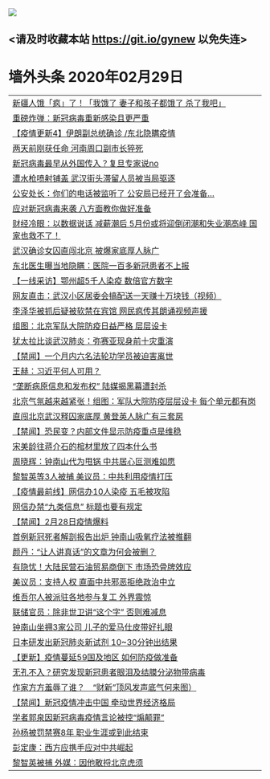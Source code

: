 
<tr>
  <td align=center><img src="https://cdn.jsdelivr.net/gh/gyoupiodf/im1/%E5%BE%AE%E4%BF%A1%E8%AF%B4%E6%98%8E4.jpg" /></td>  
</tr>

## <请及时收藏本站 https://git.io/gynew 以免失连> </a>
# 墙外头条 2020年02月29日</a>

<table>
<tr><td colspan="2" align="left"><a href="https://xball.casa/oo.aspx?name=c1137097&key=eqxowaguscvmxdgc&from=gy">新疆人饿「疯」了！「我饿了 妻子和孩子都饿了 杀了我吧」</a></td></tr>
<tr><td colspan="2" align="left"><a href="https://xball.casa/oo.aspx?name=c1137080&key=eqxowaguscvmxdgc&from=gy">重磅炸弹：新冠病毒重新感染且更严重</a></td></tr>
<tr><td colspan="2" align="left"><a href="https://xball.casa/oo.aspx?name=c1135350&key=eqxowaguscvmxdgc&from=gy">【疫情更新4】伊朗副总统确诊 /东北隐瞒疫情</a></td></tr>
<tr><td colspan="2" align="left"><a href="https://xball.casa/oo.aspx?name=c1137068&key=eqxowaguscvmxdgc&from=gy">两天前刚获任命 河南周口副市长猝死</a></td></tr>
<tr><td colspan="2" align="left"><a href="https://xball.casa/oo.aspx?name=c1137033&key=eqxowaguscvmxdgc&from=gy">新冠病毒最早从外国传入？复旦专家说no</a></td></tr>
<tr><td colspan="2" align="left"><a href="https://xball.casa/oo.aspx?name=c1136998&key=eqxowaguscvmxdgc&from=gy">遭水枪喷射铺盖 武汉街头滞留人员被当局驱逐</a></td></tr>
<tr><td colspan="2" align="left"><a href="https://xball.casa/oo.aspx?name=c1137121&key=eqxowaguscvmxdgc&from=gy">公安处长：你们的电话被监听了 公安局已经开了会准备…</a></td></tr>
<tr><td colspan="2" align="left"><a href="https://xball.casa/oo.aspx?name=c1137102&key=eqxowaguscvmxdgc&from=gy">应对新冠病毒来袭 八方面教你做好准备</a></td></tr>
<tr><td colspan="2" align="left"><a href="https://xball.casa/oo.aspx?name=c1137002&key=eqxowaguscvmxdgc&from=gy">财经冷眼：以数据说话 减薪潮后 5月份或将迎倒闭潮和失业潮高峰 国家也救不了！</a></td></tr>
<tr><td colspan="2" align="left"><a href="https://xball.casa/oo.aspx?name=c1137008&key=eqxowaguscvmxdgc&from=gy">武汉确诊女囚直闯北京 被爆家底厚人脉广</a></td></tr>
<tr><td colspan="2" align="left"><a href="https://xball.casa/oo.aspx?name=c1137088&key=eqxowaguscvmxdgc&from=gy">东北医生曝当地隐瞒：医院一百多新冠患者不上报</a></td></tr>
<tr><td colspan="2" align="left"><a href="https://xball.casa/oo.aspx?name=c1137103&key=eqxowaguscvmxdgc&from=gy">【一线采访】鄂州超5千人染疫 数倍官方数字</a></td></tr>
<tr><td colspan="2" align="left"><a href="https://xball.casa/oo.aspx?name=c1137117&key=eqxowaguscvmxdgc&from=gy">网友直击：武汉小区居委会搞配送一天赚十万块钱（视频）</a></td></tr>
<tr><td colspan="2" align="left"><a href="https://xball.casa/oo.aspx?name=c1137092&key=eqxowaguscvmxdgc&from=gy">李泽华被抓后疑被软禁在宾馆 网民疯传其朗诵视频声援</a></td></tr>
<tr><td colspan="2" align="left"><a href="https://xball.casa/oo.aspx?name=c1137085&key=eqxowaguscvmxdgc&from=gy">组图：北京军队大院防疫日益严格 层层设卡</a></td></tr>
<tr><td colspan="2" align="left"><a href="https://xball.casa/oo.aspx?name=c1137115&key=eqxowaguscvmxdgc&from=gy">犹太拉比谈武汉肺炎：弥赛亚现身前十灾重演</a></td></tr>
<tr><td colspan="2" align="left"><a href="https://xball.casa/oo.aspx?name=c1137087&key=eqxowaguscvmxdgc&from=gy">【禁闻】一个月内六名法轮功学员被迫害离世</a></td></tr>
<tr><td colspan="2" align="left"><a href="https://xball.casa/oo.aspx?name=c1137131&key=eqxowaguscvmxdgc&from=gy">王赫：习近平何人可用？</a></td></tr>
<tr><td colspan="2" align="left"><a href="https://xball.casa/oo.aspx?name=c1137104&key=eqxowaguscvmxdgc&from=gy">“垄断病原信息和发布权” 陆媒揭黑幕遭封杀</a></td></tr>
<tr><td colspan="2" align="left"><a href="https://xball.casa/oo.aspx?name=c1137124&key=eqxowaguscvmxdgc&from=gy">北京气氛越来越紧张！组图：军队大院防疫层层设卡 每个单元都有岗</a></td></tr>
<tr><td colspan="2" align="left"><a href="https://xball.casa/oo.aspx?name=c1137094&key=eqxowaguscvmxdgc&from=gy">直闯北京武汉释囚家底厚 黄登英人脉广有三套房</a></td></tr>
<tr><td colspan="2" align="left"><a href="https://xball.casa/oo.aspx?name=c1137060&key=eqxowaguscvmxdgc&from=gy">【禁闻】恐民变？内部文件显示防疫重点是维稳</a></td></tr>
<tr><td colspan="2" align="left"><a href="https://xball.casa/oo.aspx?name=c1137107&key=eqxowaguscvmxdgc&from=gy">宋美龄往蒋介石的棺材里放了四本什么书</a></td></tr>
<tr><td colspan="2" align="left"><a href="https://xball.casa/oo.aspx?name=c1137059&key=eqxowaguscvmxdgc&from=gy">周晓辉：钟南山代为甩锅 中共居心叵测难如愿</a></td></tr>
<tr><td colspan="2" align="left"><a href="https://xball.casa/oo.aspx?name=c1137086&key=eqxowaguscvmxdgc&from=gy">黎智英等3人被捕 美议员：中共利用疫情打压</a></td></tr>
<tr><td colspan="2" align="left"><a href="https://xball.casa/oo.aspx?name=c1137113&key=eqxowaguscvmxdgc&from=gy">【疫情最前线】网信办10人染疫 五毛被攻陷</a></td></tr>
<tr><td colspan="2" align="left"><a href="https://xball.casa/oo.aspx?name=c1137078&key=eqxowaguscvmxdgc&from=gy">网信办禁“九类信息” 标题也要有规定</a></td></tr>
<tr><td colspan="2" align="left"><a href="https://xball.casa/oo.aspx?name=c1137106&key=eqxowaguscvmxdgc&from=gy">【禁闻】2月28日疫情爆料</a></td></tr>
<tr><td colspan="2" align="left"><a href="https://xball.casa/oo.aspx?name=c1137035&key=eqxowaguscvmxdgc&from=gy">首例新冠死者解剖报告出炉 钟南山吸氧疗法被推翻</a></td></tr>
<tr><td colspan="2" align="left"><a href="https://xball.casa/oo.aspx?name=c1137034&key=eqxowaguscvmxdgc&from=gy">颜丹：“让人讲真话”的文章为何会被删？</a></td></tr>
<tr><td colspan="2" align="left"><a href="https://xball.casa/oo.aspx?name=c1137090&key=eqxowaguscvmxdgc&from=gy">有隐忧！大陆民营石油贸易商倒下 市场恐骨牌效应</a></td></tr>
<tr><td colspan="2" align="left"><a href="https://xball.casa/oo.aspx?name=c1137101&key=eqxowaguscvmxdgc&from=gy">美议员：支持人权 直面中共邪恶拒绝政治中立</a></td></tr>
<tr><td colspan="2" align="left"><a href="https://xball.casa/oo.aspx?name=c1137096&key=eqxowaguscvmxdgc&from=gy">维吾尔人被派驻各地参与复工 外界震惊</a></td></tr>
<tr><td colspan="2" align="left"><a href="https://xball.casa/oo.aspx?name=c1137083&key=eqxowaguscvmxdgc&from=gy">联储官员：除非世卫讲“这个字” 否则难减息</a></td></tr>
<tr><td colspan="2" align="left"><a href="https://xball.casa/oo.aspx?name=c1137119&key=eqxowaguscvmxdgc&from=gy">钟南山坐拥3家公司 儿子的爱马仕皮带好扎眼</a></td></tr>
<tr><td colspan="2" align="left"><a href="https://xball.casa/oo.aspx?name=c1137098&key=eqxowaguscvmxdgc&from=gy">日本研发出新冠肺炎新试剂 10~30分钟出结果</a></td></tr>
<tr><td colspan="2" align="left"><a href="https://xball.casa/oo.aspx?name=c1135325&key=eqxowaguscvmxdgc&from=gy">【更新】疫情蔓延59国及地区 如何防疫做准备</a></td></tr>
<tr><td colspan="2" align="left"><a href="https://xball.casa/oo.aspx?name=c1137000&key=eqxowaguscvmxdgc&from=gy">无孔不入？研究发现新冠患者眼泪及结膜分泌物带病毒</a></td></tr>
<tr><td colspan="2" align="left"><a href="https://xball.casa/oo.aspx?name=c1137149&key=eqxowaguscvmxdgc&from=gy">作家方方羞辱了谁？　“财新”顶风发声底气何来图）</a></td></tr>
<tr><td colspan="2" align="left"><a href="https://xball.casa/oo.aspx?name=c1137089&key=eqxowaguscvmxdgc&from=gy">【禁闻】新冠疫情冲击中国 牵动世界经济格局</a></td></tr>
<tr><td colspan="2" align="left"><a href="https://xball.casa/oo.aspx?name=c1137074&key=eqxowaguscvmxdgc&from=gy">学者郭泉因新冠病毒疫情言论被控“煽颠罪”</a></td></tr>
<tr><td colspan="2" align="left"><a href="https://xball.casa/oo.aspx?name=c1137071&key=eqxowaguscvmxdgc&from=gy">孙杨被罚禁赛8年 职业生涯或到此结束</a></td></tr>
<tr><td colspan="2" align="left"><a href="https://xball.casa/oo.aspx?name=c1137084&key=eqxowaguscvmxdgc&from=gy">彭定康：西方应携手应对中共崛起</a></td></tr>
<tr><td colspan="2" align="left"><a href="https://xball.casa/oo.aspx?name=c1137062&key=eqxowaguscvmxdgc&from=gy">黎智英被捕 外媒：因他敢捋北京虎须</a></td></tr>

</table>
